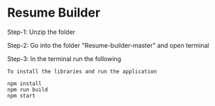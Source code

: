 # Resume Builder

Step-1: Unzip the folder

Step-2: Go into the folder "Resume-builder-master" and open terminal

Step-3: In the terminal run the following
```
To install the libraries and run the application
```
```
npm install
npm run build
npm start
```
